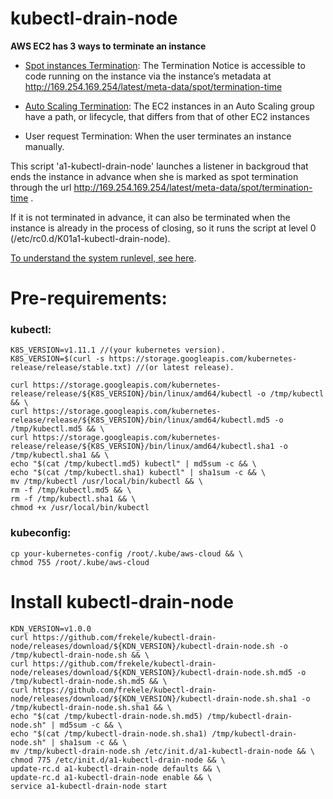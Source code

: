 # kubectl-drain-node

**AWS EC2 has 3 ways to terminate an instance**
 - [Spot instances Termination](https://aws.amazon.com/pt/blogs/aws/new-ec2-spot-instance-termination-notices/): The Termination Notice is accessible to code running on the instance via the instance’s metadata at http://169.254.169.254/latest/meta-data/spot/termination-time 

 - [Auto Scaling Termination](https://docs.aws.amazon.com/autoscaling/ec2/userguide/AutoScalingGroupLifecycle.html): The EC2 instances in an Auto Scaling group have a path, or lifecycle, that differs from that of other EC2 instances

- User request Termination: When the user terminates an instance manually.


This script 'a1-kubectl-drain-node' launches a listener in backgroud that ends the instance in advance when she is marked as spot termination through the url  http://169.254.169.254/latest/meta-data/spot/termination-time .

If it is not terminated in advance, it can also be terminated when the instance is already in the process of closing, so it runs the script at level 0 (/etc/rc0.d/K01a1-kubectl-drain-node).

[To understand the system runlevel, see here](https://debian-administration.org/article/212/An_introduction_to_run-levels).

# Pre-requirements:

### kubectl:
```
K8S_VERSION=v1.11.1 //(your kubernetes version).
K8S_VERSION=$(curl -s https://storage.googleapis.com/kubernetes-release/release/stable.txt) //(or latest release).

curl https://storage.googleapis.com/kubernetes-release/release/${K8S_VERSION}/bin/linux/amd64/kubectl -o /tmp/kubectl && \
curl https://storage.googleapis.com/kubernetes-release/release/${K8S_VERSION}/bin/linux/amd64/kubectl.md5 -o /tmp/kubectl.md5 && \
curl https://storage.googleapis.com/kubernetes-release/release/${K8S_VERSION}/bin/linux/amd64/kubectl.sha1 -o /tmp/kubectl.sha1 && \
echo "$(cat /tmp/kubectl.md5) kubectl" | md5sum -c && \
echo "$(cat /tmp/kubectl.sha1) kubectl" | sha1sum -c && \
mv /tmp/kubectl /usr/local/bin/kubectl && \
rm -f /tmp/kubectl.md5 && \
rm -f /tmp/kubectl.sha1 && \
chmod +x /usr/local/bin/kubectl
```

### kubeconfig:
```
cp your-kubernetes-config /root/.kube/aws-cloud && \
chmod 755 /root/.kube/aws-cloud
```

# Install kubectl-drain-node
```
KDN_VERSION=v1.0.0
curl https://github.com/frekele/kubectl-drain-node/releases/download/${KDN_VERSION}/kubectl-drain-node.sh -o /tmp/kubectl-drain-node.sh && \
curl https://github.com/frekele/kubectl-drain-node/releases/download/${KDN_VERSION}/kubectl-drain-node.sh.md5 -o /tmp/kubectl-drain-node.sh.md5 && \
curl https://github.com/frekele/kubectl-drain-node/releases/download/${KDN_VERSION}/kubectl-drain-node.sh.sha1 -o /tmp/kubectl-drain-node.sh.sha1 && \
echo "$(cat /tmp/kubectl-drain-node.sh.md5) /tmp/kubectl-drain-node.sh" | md5sum -c && \
echo "$(cat /tmp/kubectl-drain-node.sh.sha1) /tmp/kubectl-drain-node.sh" | sha1sum -c && \
mv /tmp/kubectl-drain-node.sh /etc/init.d/a1-kubectl-drain-node && \
chmod 775 /etc/init.d/a1-kubectl-drain-node && \
update-rc.d a1-kubectl-drain-node defaults && \
update-rc.d a1-kubectl-drain-node enable && \
service a1-kubectl-drain-node start
```
